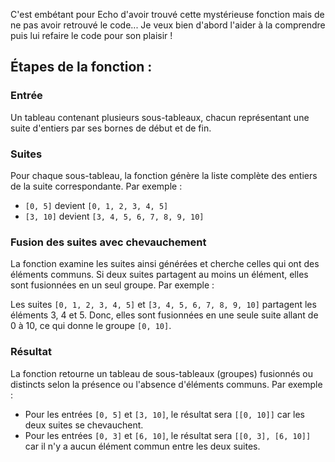 C'est embétant pour Echo d'avoir trouvé cette mystérieuse fonction mais de ne pas avoir retrouvé le code...
Je veux bien d'abord l'aider à la comprendre puis lui refaire le code pour son plaisir !


## Étapes de la fonction :

### Entrée
Un tableau contenant plusieurs sous-tableaux, chacun représentant une suite d'entiers par ses bornes de début et de fin.

### Suites
Pour chaque sous-tableau, la fonction génère la liste complète des entiers de la suite correspondante. Par exemple :

- `[0, 5]` devient `[0, 1, 2, 3, 4, 5]`
- `[3, 10]` devient `[3, 4, 5, 6, 7, 8, 9, 10]`

### Fusion des suites avec chevauchement
La fonction examine les suites ainsi générées et cherche celles qui ont des éléments communs. Si deux suites partagent au moins un élément, elles sont fusionnées en un seul groupe. Par exemple :

Les suites `[0, 1, 2, 3, 4, 5]` et `[3, 4, 5, 6, 7, 8, 9, 10]` partagent les éléments 3, 4 et 5. Donc, elles sont fusionnées en une seule suite allant de 0 à 10, ce qui donne le groupe `[0, 10]`.

### Résultat
La fonction retourne un tableau de sous-tableaux (groupes) fusionnés ou distincts selon la présence ou l'absence d'éléments communs. Par exemple :

- Pour les entrées `[0, 5]` et `[3, 10]`, le résultat sera `[[0, 10]]` car les deux suites se chevauchent.
- Pour les entrées `[0, 3]` et `[6, 10]`, le résultat sera `[[0, 3], [6, 10]]` car il n'y a aucun élément commun entre les deux suites.
